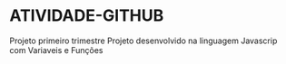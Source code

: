 # ATIVIDADE-GITHUB
Projeto primeiro trimestre
Projeto desenvolvido na linguagem Javascrip com Variaveis e Funções
